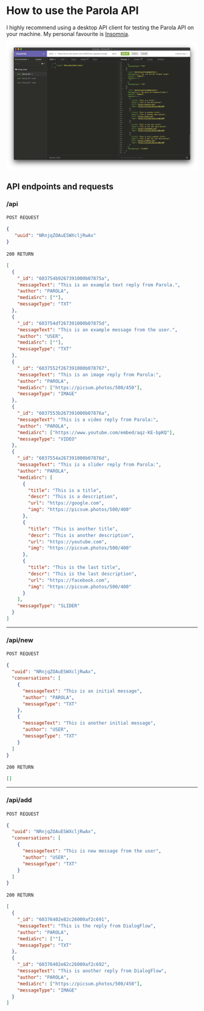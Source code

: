 # How to use the Parola API

I highly recommend using a desktop API client for testing the Parola API on your machine. My personal favourite is [Insomnia](https://insomnia.rest).

![Insomnia screenshot](img/insomnia-screenshot.png)

## API endpoints and requests

### /api

`POST REQUEST`

```JSON
{
   "uuid": "NRnjqZOAuESWXcljRwAx"
}
```

`200 RETURN`

```JSON
[
  {
    "_id": "603754b9267391000b07875a",
    "messageText": "This is an example text reply from Parola.",
    "author": "PAROLA",
    "mediaSrc": [""],
    "messageType": "TXT"
  },
  {
    "_id": "603754df267391000b07875d",
    "messageText": "This is an example message from the user.",
    "author": "USER",
    "mediaSrc": [""],
    "messageType": "TXT"
  },
  {
    "_id": "6037552f267391000b078767",
    "messageText": "This is an image reply from Parola:",
    "author": "PAROLA",
    "mediaSrc": ["https://picsum.photos/500/450"],
    "messageType": "IMAGE"
  },
  {
    "_id": "6037553b267391000b07876a",
    "messageText": "This is a video reply from Parola:",
    "author": "PAROLA",
    "mediaSrc": ["https://www.youtube.com/embed/aqz-KE-bpKQ"],
    "messageType": "VIDEO"
  },
  {
    "_id": "6037554a267391000b07876d",
    "messageText": "This is a slider reply from Parola:",
    "author": "PAROLA",
    "mediaSrc": [
      {
        "title": "This is a title",
        "descr": "This is a description",
        "url": "https://google.com",
        "img": "https://picsum.photos/500/400"
      },
      {
        "title": "This is another title",
        "descr": "This is another description",
        "url": "https://youtube.com",
        "img": "https://picsum.photos/500/400"
      },
      {
        "title": "This is the last title",
        "descr": "This is the last description",
        "url": "https://facebook.com",
        "img": "https://picsum.photos/500/400"
      }
    ],
    "messageType": "SLIDER"
  }
]
```

---

### /api/new

`POST REQUEST`

```JSON
{
  "uuid": "NRnjqZOAuESWXcljRwAx",
  "conversations": [
    {
      "messageText": "This is an initial message",
      "author": "PAROLA",
      "messageType": "TXT"
    },
    {
      "messageText": "This is another initial message",
      "author": "USER",
      "messageType": "TXT"
    }
  ]
}
```

`200 RETURN`

```JSON
[]
```

---

### /api/add

`POST REQUEST`

```JSON
{
  "uuid": "NRnjqZOAuESWXcljRwAx",
  "conversations": [
    {
      "messageText": "This is new message from the user",
      "author": "USER",
      "messageType": "TXT"
    }
  ]
}
```

`200 RETURN`

```JSON
[
  {
    "_id": "60376402e82c26000af2c691",
    "messageText": "This is the reply from DialogFlow",
    "author": "PAROLA",
    "mediaSrc": [""],
    "messageType": "TXT"
  },
  {
    "_id": "60376402e82c26000af2c692",
    "messageText": "This is another reply from DialogFlow",
    "author": "PAROLA",
    "mediaSrc": ["https://picsum.photos/500/450"],
    "messageType": "IMAGE"
  }
]
```
